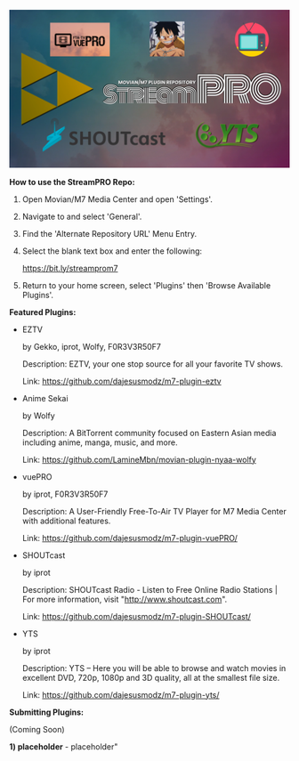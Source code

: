 ![StreamPRO Logo](/logo.png)


**How to use the StreamPRO Repo:**

1) Open Movian/M7 Media Center and open 'Settings'.

2) Navigate to and select 'General'.

3) Find the 'Alternate Repository URL' Menu Entry.

4) Select the blank text box and enter the following:

    https://bit.ly/streamprom7

5) Return to your home screen, select 'Plugins' then 'Browse Available Plugins'.


**Featured Plugins:**

* EZTV

    by Gekko, iprot, Wolfy, F0R3V3R50F7

    Description: EZTV, your one stop source for all your favorite TV shows.

    Link: https://github.com/dajesusmodz/m7-plugin-eztv


* Anime Sekai

    by Wolfy

    Description: A BitTorrent community focused on Eastern Asian media including anime, manga, music, and more.

    Link: https://github.com/LamineMbn/movian-plugin-nyaa-wolfy


* vuePRO

    by iprot, F0R3V3R50F7

    Description: A User-Friendly Free-To-Air TV Player for M7 Media Center with additional features.

    Link: https://github.com/dajesusmodz/m7-plugin-vuePRO/


* SHOUTcast

    by iprot

    Description: SHOUTcast Radio - Listen to Free Online Radio Stations | For more information, visit "http://www.shoutcast.com".

    Link: https://github.com/dajesusmodz/m7-plugin-SHOUTcast/


* YTS

    by iprot

    Description: YTS – Here you will be able to browse and watch movies in excellent DVD, 720p, 1080p and 3D quality, all at the smallest file size.

    Link: https://github.com/dajesusmodz/m7-plugin-yts/


**Submitting Plugins:**

(Coming Soon)

**1) placeholder** - placeholder"


